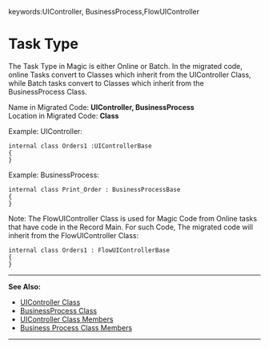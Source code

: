 ﻿keywords:UIController, BusinessProcess,FlowUIController
# Task Type

The Task Type in Magic is either Online or Batch. In the migrated code, online Tasks convert to Classes which inherit from the UIController Class, while Batch tasks convert to Classes which inherit from the BusinessProcess Class.

Name in Migrated Code: **UIController, BusinessProcess**  
Location in Migrated Code: **Class**  

Example: UIController:
```csdiff
internal class Orders1 :UIControllerBase 
{
}
```
Example: BusinessProcess:
```csdiff
internal class Print_Order : BusinessProcessBase 
{
}
```
Note: The FlowUIController Class is used for Magic Code from Online tasks that have code in the Record Main. For such Code, The migrated code will inherit from the FlowUIController Class:
```csdiff
internal class Orders1 : FlowUIControllerBase 
{
}
```
---
**See Also:**
- [UIController Class](http://fireflymigration.com/reference/html/T_Firefly_Box_UIController.htm.htm)
- [BusinessProcess Class](http://fireflymigration.com/reference/html/T_Firefly_Box_BusinessProcess.htm)
- [UIController Class Members](http://www.fireflymigration.com/reference/html/AllMembers_T_Firefly_Box_UIController.htm)
- [Business Process Class Members](http://www.fireflymigration.com/reference/html/AllMembers_T_Firefly_Box_BusinessProcess.htm)
---